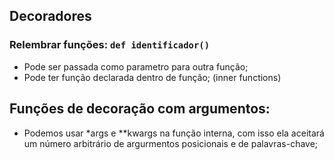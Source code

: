 ## Decoradores

### Relembrar funções: ```def identificador()```

- Pode ser passada como parametro para outra função;
- Pode ter função declarada dentro de função; (inner functions)


## Funções de decoração com argumentos:

- Podemos usar *args e **kwargs na função interna, com isso ela aceitará um número arbitrário de argurmentos posicionais e de palavras-chave;